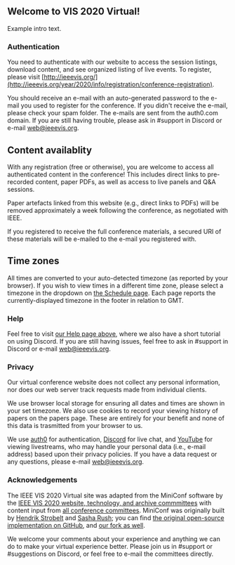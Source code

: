 ## Welcome to VIS 2020 Virtual!

Example intro text.

### Authentication

You need to authenticate with our website to access the session listings, download content, and see organized listing of live events.  To register, please visit [http://ieeevis.org/](http://ieeevis.org/year/2020/info/registration/conference-registration).

You should receive an e-mail with an auto-generated password to the e-mail you used to register for the conference.  If you didn't receive the e-mail, please check your spam folder.  The e-mails are sent from the auth0.com domain.  If you are still having trouble, please ask in #support in Discord or e-mail web@ieeevis.org.


## Content availablity

With any registration (free or otherwise), you are welcome to access all authenticated content in the conference!  This includes direct links to pre-recorded content, paper PDFs, as well as access to live panels and Q&amp;A sessions.

Paper artefacts linked from this website (e.g., direct links to PDFs) will be removed approximately a week following the conference, as negotiated with IEEE.

If you registered to receive the full conference materials, a secured URI of these materials will be e-mailed to the e-mail you registered with.

## Time zones

All times are converted to your auto-detected timezone (as reported by your browser). If you wish to view times in a different time zone, please select a timezone in the dropdown on [the Schedule page](/calendar.html).  Each page reports the currently-displayed timezone in the footer in relation to GMT.


### Help

Feel free to visit [our Help page above](/help.html), where we also have a short tutorial on using Discord.  If you are still having issues, feel free to ask in #support in Discord or e-mail web@ieeevis.org.

### Privacy

Our virtual conference website does not collect any personal information, nor does our web server track requests made from individual clients.

We use browser local storage for ensuring all dates and times are shown in your set timezone.  We also use cookies to record your viewing history of papers on the papers page.  These are entirely for your benefit and none of this data is trasmitted from your browser to us.

We use [auth0](https://auth0.com/) for authentication, [Discord](https://discord.com/) for live chat, and [YouTube](https://www.youtube.com/) for viewing livestreams, who may handle your personal data (i.e., e-mail address) based upon their privacy policies.  If you have a data request or any questions, please e-mail [web@ieeevis.org](mailto:web@ieeevis.org).


### Acknowledgements

The IEEE VIS 2020 Virtual site was adapted from the MiniConf software by the [IEEE VIS 2020 website, technology, and archive commmittees](http://ieeevis.org/year/2020/info/committees/conference-committee) with content input from [all conference committees](http://ieeevis.org/year/2020/info/committees/conference-committee).  MiniConf was originally built by [Hendrik Strobelt](http://twitter.com/hen_str) and [Sasha Rush](http://twitter.com/srush_nlp); you can find [the original open-source implementation on GitHub](https://github.com/Mini-Conf/Mini-Conf), and [our fork as well](https://github.com/ieee-vgtc/vis-2020-virtual-website).

We welcome your comments about your experience and anything we can do to make your virtual experience better.  Please join us in #support or #suggestions on Discord, or feel free to e-mail the committees directly.
